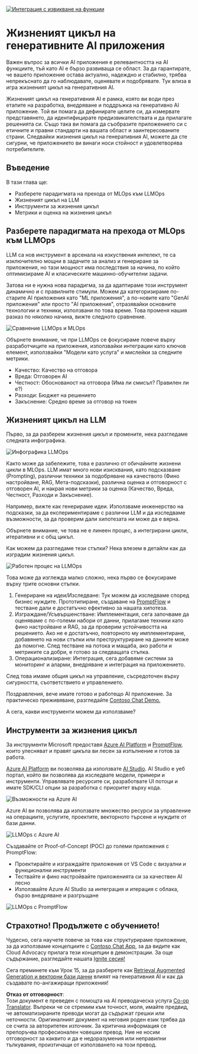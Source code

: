 <!--
CO_OP_TRANSLATOR_METADATA:
{
  "original_hash": "27a5347a5022d5ef0a72ab029b03526a",
  "translation_date": "2025-07-09T15:58:56+00:00",
  "source_file": "14-the-generative-ai-application-lifecycle/README.md",
  "language_code": "bg"
}
-->
[![Интеграция с извикване на функции](../../../translated_images/14-lesson-banner.066d74a31727ac121eeac06376a068a397d8e335281e63ce94130d11f516e46b.bg.png)](https://aka.ms/gen-ai-lesson14-gh?WT.mc_id=academic-105485-koreyst)

# Жизненият цикъл на генеративните AI приложения

Важен въпрос за всички AI приложения е релевантността на AI функциите, тъй като AI е бързо развиваща се област. За да гарантирате, че вашето приложение остава актуално, надеждно и стабилно, трябва непрекъснато да го наблюдавате, оценявате и подобрявате. Тук влиза в игра жизненият цикъл на генеративния AI.

Жизненият цикъл на генеративния AI е рамка, която ви води през етапите на разработка, внедряване и поддръжка на генеративно AI приложение. Той ви помага да дефинирате целите си, да измервате представянето, да идентифицирате предизвикателствата и да прилагате решенията си. Също така ви помага да съобразите приложението си с етичните и правни стандарти на вашата област и заинтересованите страни. Следвайки жизнения цикъл на генеративния AI, можете да сте сигурни, че приложението ви винаги носи стойност и удовлетворява потребителите.

## Въведение

В тази глава ще:

- Разберете парадигмата на прехода от MLOps към LLMOps
- Жизненият цикъл на LLM
- Инструменти за жизнения цикъл
- Метрики и оценка на жизнения цикъл

## Разберете парадигмата на прехода от MLOps към LLMOps

LLM са нов инструмент в арсенала на изкуствения интелект, те са изключително мощни в задачите за анализ и генериране за приложения, но тази мощност има последствия за начина, по който оптимизираме AI и класическите машинно-обучителни задачи.

Затова ни е нужна нова парадигма, за да адаптираме този инструмент динамично и с правилните стимули. Можем да категоризираме по-старите AI приложения като "ML приложения", а по-новите като "GenAI приложения" или просто "AI приложения", отразявайки основните технологии и техники, използвани по това време. Това променя нашия разказ по няколко начина, вижте следното сравнение.

![Сравнение LLMOps и MLOps](../../../translated_images/01-llmops-shift.29bc933cb3bb0080a562e1655c0c719b71a72c3be6252d5c564b7f598987e602.bg.png)

Обърнете внимание, че при LLMOps се фокусираме повече върху разработчиците на приложения, използвайки интеграции като ключов елемент, използвайки "Модели като услуга" и мислейки за следните метрики.

- Качество: Качество на отговора
- Вреда: Отговорен AI
- Честност: Обоснованост на отговора (Има ли смисъл? Правилен ли е?)
- Разходи: Бюджет на решението
- Закъснение: Средно време за отговор на токен

## Жизненият цикъл на LLM

Първо, за да разберем жизнения цикъл и промените, нека разгледаме следната инфографика.

![Инфографика LLMOps](../../../translated_images/02-llmops.70a942ead05a7645db740f68727d90160cb438ab71f0fb20548bc7fe5cad83ff.bg.png)

Както може да забележите, това е различно от обичайните жизнени цикли в MLOps. LLM имат много нови изисквания, като подсказване (Prompting), различни техники за подобряване на качеството (Фино настройване, RAG, Мета-подсказки), различна оценка и отговорност с отговорен AI, и накрая нови метрики за оценка (Качество, Вреда, Честност, Разходи и Закъснение).

Например, вижте как генерираме идеи. Използваме инженерство на подсказки, за да експериментираме с различни LLM и да изследваме възможности, за да проверим дали хипотезата ни може да е вярна.

Обърнете внимание, че това не е линеен процес, а интегрирани цикли, итеративни и с общ цикъл.

Как можем да разгледаме тези стъпки? Нека влезем в детайли как да изградим жизнения цикъл.

![Работен процес на LLMOps](../../../translated_images/03-llm-stage-flows.3a1e1c401235a6cfa886ed6ba04aa52a096a545e1bc44fa54d7d5983a7201892.bg.png)

Това може да изглежда малко сложно, нека първо се фокусираме върху трите основни стъпки.

1. Генериране на идеи/Изследване: Тук можем да изследваме според бизнес нуждите. Прототипиране, създаване на [PromptFlow](https://microsoft.github.io/promptflow/index.html?WT.mc_id=academic-105485-koreyst) и тестване дали е достатъчно ефективно за нашата хипотеза.
1. Изграждане/Усъвършенстване: Имплементация, сега започваме да оценяваме с по-големи набори от данни, прилагаме техники като фино настройване и RAG, за да проверим устойчивостта на решението. Ако не е достатъчно, повторното му имплементиране, добавянето на нови стъпки или преструктуриране на данните може да помогне. След тестване на потока и мащаба, ако работи и метриките са добри, е готово за следващата стъпка.
1. Операционализиране: Интеграция, сега добавяме системи за мониторинг и аларми, внедряване и интеграция на приложението.

След това имаме общия цикъл на управление, съсредоточен върху сигурността, съответствието и управлението.

Поздравления, вече имате готово и работещо AI приложение. За практическо преживяване, разгледайте [Contoso Chat Demo.](https://nitya.github.io/contoso-chat/?WT.mc_id=academic-105485-koreys)

А сега, какви инструменти можем да използваме?

## Инструменти за жизнения цикъл

За инструменти Microsoft предоставя [Azure AI Platform](https://azure.microsoft.com/solutions/ai/?WT.mc_id=academic-105485-koreys) и [PromptFlow](https://microsoft.github.io/promptflow/index.html?WT.mc_id=academic-105485-koreyst), които улесняват и правят цикъла ви лесен за изпълнение и готов за работа.

[Azure AI Platform](https://azure.microsoft.com/solutions/ai/?WT.mc_id=academic-105485-koreys) ви позволява да използвате [AI Studio](https://ai.azure.com/?WT.mc_id=academic-105485-koreys). AI Studio е уеб портал, който ви позволява да изследвате модели, примери и инструменти. Управлявате ресурсите си, разработвате UI потоци и имате SDK/CLI опции за разработка с приоритет върху кода.

![Възможности на Azure AI](../../../translated_images/04-azure-ai-platform.80203baf03a12fa8b166e194928f057074843d1955177baf0f5b53d50d7b6153.bg.png)

Azure AI ви позволява да използвате множество ресурси за управление на операциите, услугите, проектите, векторното търсене и нуждите от бази данни.

![LLMOps с Azure AI](../../../translated_images/05-llm-azure-ai-prompt.a5ce85cdbb494bdf95420668e3464aae70d8b22275a744254e941dd5e73ae0d2.bg.png)

Създавайте от Proof-of-Concept (POC) до големи приложения с PromptFlow:

- Проектирайте и изграждайте приложения от VS Code с визуални и функционални инструменти
- Тествайте и фино настройвайте приложенията си за качествен AI лесно
- Използвайте Azure AI Studio за интеграция и итерация с облака, бързо внедряване и разгръщане

![LLMOps с PromptFlow](../../../translated_images/06-llm-promptflow.a183eba07a3a7fdf4aa74db92a318b8cbbf4a608671f6b166216358d3203d8d4.bg.png)

## Страхотно! Продължете с обучението!

Чудесно, сега научете повече за това как структурираме приложение, за да използваме концепциите с [Contoso Chat App](https://nitya.github.io/contoso-chat/?WT.mc_id=academic-105485-koreyst), за да видите как Cloud Advocacy прилага тези концепции в демонстрации. За още съдържание, разгледайте нашата [Ignite сесия!](https://www.youtube.com/watch?v=DdOylyrTOWg)

Сега преминете към Урок 15, за да разберете как [Retrieval Augmented Generation и векторни бази данни](../15-rag-and-vector-databases/README.md?WT.mc_id=academic-105485-koreyst) влияят на генеративния AI и как да създавате по-ангажиращи приложения!

**Отказ от отговорност**:  
Този документ е преведен с помощта на AI преводаческа услуга [Co-op Translator](https://github.com/Azure/co-op-translator). Въпреки че се стремим към точност, моля, имайте предвид, че автоматизираните преводи могат да съдържат грешки или неточности. Оригиналният документ на неговия роден език трябва да се счита за авторитетен източник. За критична информация се препоръчва професионален човешки превод. Ние не носим отговорност за каквито и да е недоразумения или неправилни тълкувания, произтичащи от използването на този превод.